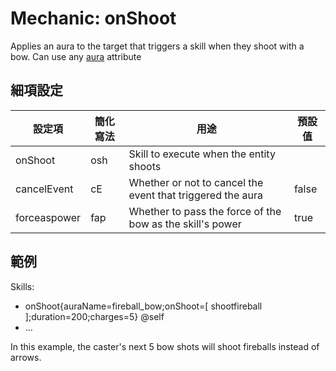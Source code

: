 Mechanic: onShoot
=================

Applies an aura to the target that triggers a skill when they shoot with a bow. Can use any [aura](/skills/mechanics/aura) attribute

細項設定
----------

| 設定項 | 簡化寫法 | 用途 | 預設值 |
|------------------|---------------|------------------------------------------------------------|---------------|
| onShoot| osh| Skill to execute when the entity shoots|   |
| cancelEvent  | cE| Whether or not to cancel the event that triggered the aura | false |
| forceaspower| fap   | Whether to pass the force of the bow as the skill's power | true |

  

範例
--------

  Skills:
  - onShoot{auraName=fireball_bow;onShoot=[ shootfireball ];duration=200;charges=5} @self
  - ...

In this example, the caster's next 5 bow shots will shoot fireballs
instead of arrows.